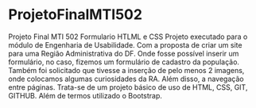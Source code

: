 # ProjetoFinalMTI502
Projeto Final MTI 502 Formulario HTLML e CSS
Projeto executado para o módulo de Engenharia de Usabilidade.
Com a proposta de criar um site para uma Região Administrativa do DF. Onde fosse possível inserir um formulário, no caso, fizemos um formulário de cadastro da população.
Também foi solicitado que tivesse a inserção de pelo menos 2 imagens, onde colocamos algumas curiosidades da RA.
Além disso, a navegação entre páginas.
Trata-se de um projeto básico de uso de HTML, CSS, GIT, GITHUB. Além de termos utilizado o Bootstrap.

